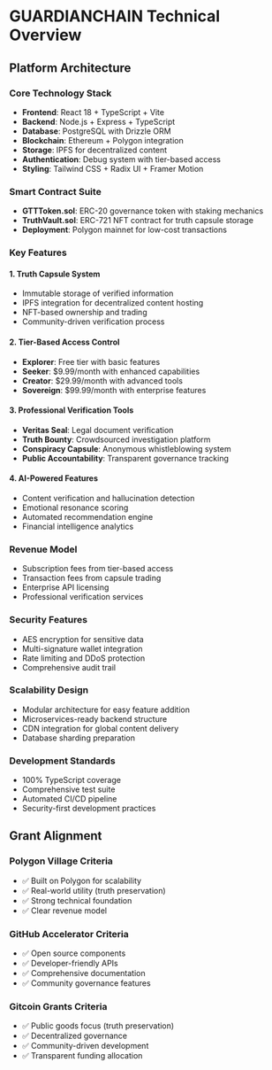 # GUARDIANCHAIN Technical Overview

## Platform Architecture

### Core Technology Stack
- **Frontend**: React 18 + TypeScript + Vite
- **Backend**: Node.js + Express + TypeScript
- **Database**: PostgreSQL with Drizzle ORM
- **Blockchain**: Ethereum + Polygon integration
- **Storage**: IPFS for decentralized content
- **Authentication**: Debug system with tier-based access
- **Styling**: Tailwind CSS + Radix UI + Framer Motion

### Smart Contract Suite
- **GTTToken.sol**: ERC-20 governance token with staking mechanics
- **TruthVault.sol**: ERC-721 NFT contract for truth capsule storage
- **Deployment**: Polygon mainnet for low-cost transactions

### Key Features

#### 1. Truth Capsule System
- Immutable storage of verified information
- IPFS integration for decentralized content hosting
- NFT-based ownership and trading
- Community-driven verification process

#### 2. Tier-Based Access Control
- **Explorer**: Free tier with basic features
- **Seeker**: $9.99/month with enhanced capabilities
- **Creator**: $29.99/month with advanced tools
- **Sovereign**: $99.99/month with enterprise features

#### 3. Professional Verification Tools
- **Veritas Seal**: Legal document verification
- **Truth Bounty**: Crowdsourced investigation platform
- **Conspiracy Capsule**: Anonymous whistleblowing system
- **Public Accountability**: Transparent governance tracking

#### 4. AI-Powered Features
- Content verification and hallucination detection
- Emotional resonance scoring
- Automated recommendation engine
- Financial intelligence analytics

### Revenue Model
- Subscription fees from tier-based access
- Transaction fees from capsule trading
- Enterprise API licensing
- Professional verification services

### Security Features
- AES encryption for sensitive data
- Multi-signature wallet integration
- Rate limiting and DDoS protection
- Comprehensive audit trail

### Scalability Design
- Modular architecture for easy feature addition
- Microservices-ready backend structure
- CDN integration for global content delivery
- Database sharding preparation

### Development Standards
- 100% TypeScript coverage
- Comprehensive test suite
- Automated CI/CD pipeline
- Security-first development practices

## Grant Alignment

### Polygon Village Criteria
- ✅ Built on Polygon for scalability
- ✅ Real-world utility (truth preservation)
- ✅ Strong technical foundation
- ✅ Clear revenue model

### GitHub Accelerator Criteria
- ✅ Open source components
- ✅ Developer-friendly APIs
- ✅ Comprehensive documentation
- ✅ Community governance features

### Gitcoin Grants Criteria
- ✅ Public goods focus (truth preservation)
- ✅ Decentralized governance
- ✅ Community-driven development
- ✅ Transparent funding allocation